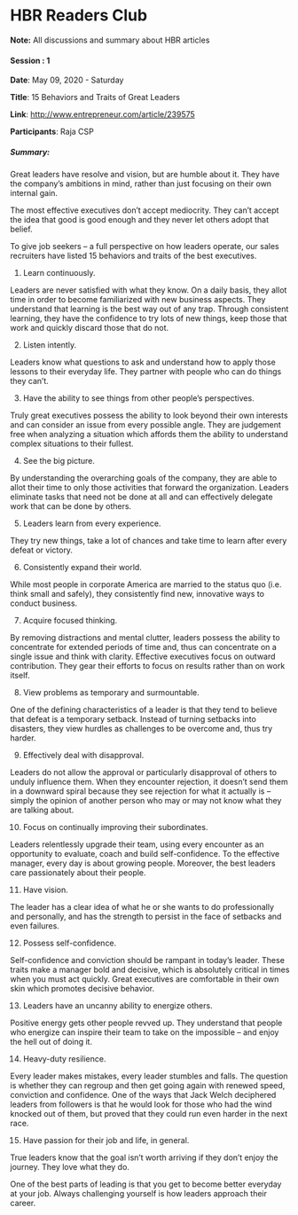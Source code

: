 # HBR Readers Club

**Note:** All discussions and summary about HBR articles




#### Session : 1

**Date**: May 09, 2020 - Saturday

**Title**: 15 Behaviors and Traits of Great Leaders

**Link**: http://www.entrepreneur.com/article/239575

**Participants**: Raja CSP

##### Summary:
Great leaders have resolve and vision, but are humble about it. They have the company’s ambitions in mind, rather than just focusing on their own internal gain.

The most effective executives don’t accept mediocrity. They can’t accept the idea that good is good enough and they never let others adopt that belief.

To give job seekers – a full perspective on how leaders operate, our sales recruiters have listed 15 behaviors and traits of the best executives.

1. Learn continuously.

Leaders are never satisfied with what they know. On a daily basis, they allot time in order to become familiarized with new business aspects. They understand that learning is the best way out of any trap. Through consistent learning, they have the confidence to try lots of new things, keep those that work and quickly discard those that do not.

2. Listen intently.

Leaders know what questions to ask and understand how to apply those lessons to their everyday life. They partner with people who can do things they can’t.

3. Have the ability to see things from other people’s perspectives.

Truly great executives possess the ability to look beyond their own interests and can consider an issue from every possible angle. They are judgement free when analyzing a situation which affords them the ability to understand complex situations to their fullest.

4. See the big picture.

By understanding the overarching goals of the company, they are able to allot their time to only those activities that forward the organization. Leaders eliminate tasks that need not be done at all and can effectively delegate work that can be done by others.

5. Leaders learn from every experience.

They try new things, take a lot of chances and take time to learn after every defeat or victory.

6. Consistently expand their world.

While most people in corporate America are married to the status quo (i.e. think small and safely), they consistently find new, innovative ways to conduct business.

7. Acquire focused thinking.

By removing distractions and mental clutter, leaders possess the ability to concentrate for extended periods of time and, thus can concentrate on a single issue and think with clarity. Effective executives focus on outward contribution. They gear their efforts to focus on results rather than on work itself.

8. View problems as temporary and surmountable.

One of the defining characteristics of a leader is that they tend to believe that defeat is a temporary setback. Instead of turning setbacks into disasters, they view hurdles as challenges to be overcome and, thus try harder.

9. Effectively deal with disapproval.

Leaders do not allow the approval or particularly disapproval of others to unduly influence them. When they encounter rejection, it doesn’t send them in a downward spiral because they see rejection for what it actually is – simply the opinion of another person who may or may not know what they are talking about.

10. Focus on continually improving their subordinates.

Leaders relentlessly upgrade their team, using every encounter as an opportunity to evaluate, coach and build self-confidence. To the effective manager, every day is about growing people. Moreover, the best leaders care passionately about their people.

11. Have vision.

The leader has a clear idea of what he or she wants to do professionally and personally, and has the strength to persist in the face of setbacks and even failures.

12. Possess self-confidence.

Self-confidence and conviction should be rampant in today’s leader. These traits make a manager bold and decisive, which is absolutely critical in times when you must act quickly. Great executives are comfortable in their own skin which promotes decisive behavior.

13. Leaders have an uncanny ability to energize others.

Positive energy gets other people revved up. They understand that people who energize can inspire their team to take on the impossible – and enjoy the hell out of doing it.

14. Heavy-duty resilience.

Every leader makes mistakes, every leader stumbles and falls. The question is whether they can regroup and then get going again with renewed speed, conviction and confidence. One of the ways that Jack Welch deciphered leaders from followers is that he would look for those who had the wind knocked out of them, but proved that they could run even harder in the next race.

15. Have passion for their job and life, in general.

True leaders know that the goal isn’t worth arriving if they don’t enjoy the journey. They love what they do.

One of the best parts of leading is that you get to become better everyday at your job. Always challenging yourself is how leaders approach their career.